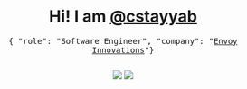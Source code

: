 <h1 align="center">Hi! I am <a target="_blank" href="https://cstayyab.com">@cstayyab</a></h1>
<p align="center"><samp>{ "role": "Software Engineer", "company": "<a target="_blank" href="https://www.envoymobile.com/">Envoy Innovations</a>"}</samp></p>

<!--
**cstayyab/cstayyab** is a ✨ _special_ ✨ repository because its `README.md` (this file) appears on your GitHub profile.

Here are some ideas to get you started:

- 🔭 I’m currently working on ...
- 🌱 I’m currently learning ...
- 👯 I’m looking to collaborate on ...
- 🤔 I’m looking for help with ...
- 💬 Ask me about ...
- 📫 How to reach me: ...
- 😄 Pronouns: ...
- ⚡ Fun fact: ...
-->

<img src="https://ga-beacon.appspot.com/UA-144002431-2/cstayyab/readme.md?useReferer&pixel" width="0" height="0" />
<p align="center">
  <img src="https://github-readme-stats.vercel.app/api?username=cstayyab&show_icons=true&theme=vue&count_private=true&include_all_commits=true&hide_title=true&hide_border=true" />
  <img src="https://github-readme-stats.vercel.app/api/top-langs/?username=cstayyab&langs_count=3&hide_title=true&hide_border=true" />
</p>

<!--
### Active Projects
[![unofficial WhatsApp Client for Linux (WALC)](https://github-readme-stats.vercel.app/api/pin/?username=WAClient&repo=WALC)](https://github.com/cstayyab/WALC)
[![load.CSS (Loading Animations using CSS3 ) ](https://github-readme-stats.vercel.app/api/pin/?username=cstayyab&repo=load.css)](https://github.com/cstayyab/load.css)
[![Node.JS Wrapper for CleanURI URL Shortner API](https://github-readme-stats.vercel.app/api/pin/?username=cstayyab&repo=node-cleanuri)](https://github.com/cstayyab/node-cleanuri)


## Support Me

[<img alt="Buy me a coffee" src="https://user-images.githubusercontent.com/29598866/127929099-a5657e9c-dec8-431c-a850-a5f5e4dc3b58.png" width="200px">](https://buymeacoffee.com/cstayyab)

[<img alt="Become a patron" src="https://user-images.githubusercontent.com/29598866/117558212-bef04d80-b094-11eb-98b1-48e2d6cb7bfb.png"  width="200px" />](https://www.patreon.com/cstayyab)

-->
